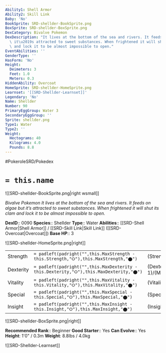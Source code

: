 ```yaml
---
Ability1: Shell Armor
Ability2: Skill Link
Baby: 'No'
BookSprite: SRD-shellder-BookSprite.png
BoxSprite: SRD-shellder-BoxSprite.png
DexCategory: Bivalve Pokemon
DexDescription: "It lives at the bottom of the sea and rivers. It feeds on algae but\
  \ it\u2019s attracted to sweet substances. When frightened it will shut its clam\
  \ and lock it to be almost impossible to open."
EventAbilities: ''
GenderType: ''
HasForm: 'No'
Height:
  Deimeters: 3
  Feet: 1.0
  Meters: 0.3
HiddenAbility: Overcoat
HomeSprite: SRD-shellder-HomeSprite.png
Learnset: '[[SRD-Shellder-Learnset]]'
Legendary: 'No'
Name: Shellder
Number: 90
PrimaryEggGroup: Water 3
SecondaryEggGroup: ''
Sprite: shellder.png
Type1: Water
Type2: ''
Weight:
  Hectograms: 40
  Kilograms: 4.0
  Pounds: 8.8
---
```


#PokeroleSRD/Pokedex

# `= this.name`

![[SRD-shellder-BookSprite.png|right wsmall]]

*Bivalve Pokemon*
*It lives at the bottom of the sea and rivers. It feeds on algae but it’s attracted to sweet substances. When frightened it will shut its clam and lock it to be almost impossible to open.*

**DexID**:: 0090
**Species**:: Shellder
**Type**:: Water
**Abilities**:: [[SRD-Shell Armor|Shell Armor]] / [[SRD-Skill Link|Skill Link]] ([[SRD-Overcoat|Overcoat]])
**Base HP**:: 3

![[SRD-shellder-HomeSprite.png|right]]

|           |                                                                                        |                                          |
| --------- | -------------------------------------------------------------------------------------- | ---------------------------------------- |
| Strength  | `= padleft(padright("",this.MaxStrength - this.Strength,"⭘"),this.MaxStrength,"⬤")`    | (Strength::2)/(MaxStrength::4)   |
| Dexterity | `= padleft(padright("",this.MaxDexterity - this.Dexterity,"⭘"),this.MaxDexterity,"⬤")` | (Dexterity:: 1)/(MaxDexterity::3) |
| Vitality  | `= padleft(padright("",this.MaxVitality - this.Vitality,"⭘"),this.MaxVitality,"⬤")`    | (Vitality::3)/(MaxVitality::6)   |
| Special   | `= padleft(padright("",this.MaxSpecial - this.Special,"⭘"),this.MaxSpecial,"⬤")`       | (Special::2)/(MaxSpecial::4)     |
| Insight   | `= padleft(padright("",this.MaxInsight - this.Insight,"⭘"),this.MaxInsight,"⬤")`       | (Insight::1)/(MaxInsight::3)     |

![[SRD-shellder-BoxSprite.png|right]]

**Recommended Rank**:: Beginner
**Good Starter**:: Yes
**Can Evolve**:: Yes
**Height**: 1'0" / 0.3m
**Weight**: 8.8lbs / 4.0kg

![[SRD-Shellder-Learnset]]